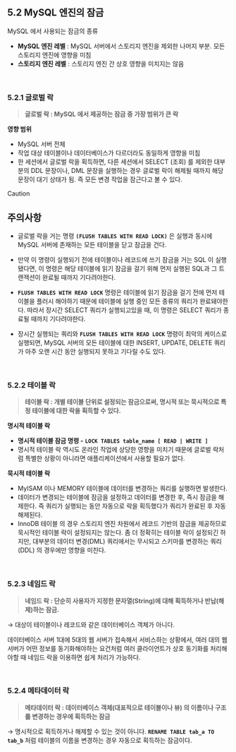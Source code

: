 ## 5.2 MySQL 엔진의 잠금

MySQL 에서 사용되는 잠금의 종류

- **MySQL 엔진 레벨** : MySQL 서버에서 스토리지 엔진을 제외한 나머지 부분. 모든 스토리지 엔진에 영향을 미침
- **스토리지 엔진 레벨** : 스토리지 엔진 간 상호 영향을 미치지는 않음

<br>

### 5.2.1 글로벌 락

> **글로벌 락 : MySQL 에서 제공하는 잠금 중 가장 범위가 큰 락**
> 

**영향 범위**

- MySQL 서버 전체
- 작업 대상 테이블이나 데이터베이스가 다르더라도 동일하게 영향을 미침
- 한 세션에서 글로벌 락을 획득하면, 다른 세션에서 SELECT (조회) 를 제외한 대부분의 DDL 문장이나, DML 문장을 실행하는 경우 글로벌 락이 해제될 때까지 해당 문장이 대기 상태가 됨. 즉 모든 변경 작업을 잠근다고 볼 수 있다.

> [!CAUTION]
> 
> 주의사항
> ---
> 
> - 글로벌 락을 거는 명령 **`(FLUSH TABLES WITH READ LOCK)`** 은 실행과 동시에 MySQL 서버에 존재하는 모든 테이블을 닫고 잠금을 건다.
> 
> - 만약 이 명령이 실행되기 전에 테이블이나 레코드에 쓰기 잠금을 거는 SQL 이 실행됐다면, 이 명령은 해당 테이블에 읽기 잠금을 걸기 위해 먼저 실행된 SQL과 그 트랜잭션이 완료될 때까지 기다려야한다.
> 
> - **`FLUSH TABLES WITH READ LOCK`** 명령은 테이블에 읽기 잠금을 걸기 전에 먼저 테이블을 플러시 해야하기 때문에 테이블에 실행 중인 모든 종류의 쿼리가 완료돼야한다. 따라서 장시간 SELECT 쿼리가 실행되고있을 때, 이 명령은 SELECT 쿼리가 종료될 때까지 기다려야한다.
> 
> - 장시간 실행되는 쿼리와 **`FLUSH TABLES WITH READ LOCK`** 명령이 최악의 케이스로 실행되면, MySQL 서버의 모든 테이블에 대한 INSERT, UPDATE, DELETE 쿼리가 아주 오랜 시간 동안 실행되지 못하고 기다릴 수도 있다.

<br>

### 5.2.2 테이블 락

> **테이블 락 : 개별 테이블 단위로 설정되는 잠금으로써, 명시적 또는 묵시적으로 특정 테이블에 대한 락을 획득할 수 있다.**
> 

**명시적 테이블 락**

- **명시적 테이블 잠금 명령 -** **`LOCK TABLES table_name [ READ | WRITE ]`**
- 명시적 테이블 락 역시도 온라인 작업에 상당한 영향을 미치기 때문에 글로벌 락처럼 특별한 상황이 아니라면 애플리케이션에서 사용할 필요가 없다.

**묵시적 테이블 락**

- MyISAM 이나 MEMORY 테이블에 데이터를 변경하는 쿼리를 실행하면 발생한다.
- 데이터가 변경되는 테이블에 잠금을 설정하고 데이터를 변경한 후, 즉시 잠금을 해제한다. 즉 쿼리가 실행되는 동안 자동으로 락을 획득했다가 쿼리가 완료된 후 자동 해제된다.
- InnoDB 테이블 의 경우 스토리지 엔진 차원에서 레코드 기반의 잠금을 제공하므로 묵시적인 테이블 락이 설정되지는 않는다. 좀 더 정확히는 테이블 락이 설정되긴 하지만, 대부분의 데이터 변경(DML) 쿼리에서는 무시되고 스키마를 변경하는 쿼리(DDL) 의 경우에만 영향을 미친다.

<br>

### 5.2.3 네임드 락

> **네임드 락 : 단순히 사용자가 지정한 문자열(String)에 대해 획득하거나 반납(해제)하는 잠금.**
> 

→ 대상이 테이블이나 레코드와 같은 데이터베이스 객체가 아니다.

데이터베이스 서버 1대에 5대의 웹 서버가 접속해서 서비스하는 상황에서, 여러 대의 웹 서버가 어떤 정보를 동기화해야하는 요건처럼 여러 클라이언트가 상호 동기화를 처리해야할 때 네임드 락을 이용하면 쉽게 처리가 가능하다.

 <br>

### 5.2.4 메타데이터 락

> **메타데이터 락 : 데이터베이스 객체(대표적으로 테이블이나 뷰) 의 이름이나 구조를 변경하는 경우에 획득하는 잠금**
> 

→ 명시적으로 획득하거나 해제할 수 있는 것이 아니다. **`RENAME TABLE tab_a TO tab_b`** 처럼 테이블의 이름을 변경하는 경우 자동으로 획득하는 잠금이다.
